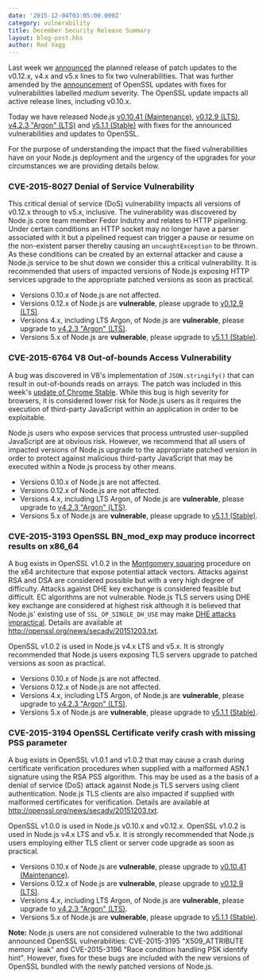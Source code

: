 ```yaml
---
date: '2015-12-04T03:05:00.000Z'
category: vulnerability
title: December Security Release Summary
layout: blog-post.hbs
author: Rod Vagg
---
```


Last week we [announced](https://groups.google.com/d/msg/nodejs-sec/Zf7Nxtg230E/eX4UCWf0BAAJ) the planned release of patch updates to the v0.12.x, v4.x and v5.x lines to fix two vulnerabilities. That was further amended by the [announcement](https://mta.openssl.org/pipermail/openssl-announce/2015-November/000045.html) of OpenSSL updates with fixes for vulnerabilities labelled _medium_ severity. The OpenSSL update impacts all active release lines, including v0.10.x.

Today we have released Node.js [v0.10.41 (Maintenance)](/en/blog/release/v0.10.41/), [v0.12.9 (LTS)](/en/blog/release/v0.12.9/), [v4.2.3 "Argon" (LTS)](/en/blog/release/v4.2.3/) and [v5.1.1 (Stable)](/en/blog/release/v5.1.1/) with fixes for the announced vulnerabilities and updates to OpenSSL.

For the purpose of understanding the impact that the fixed vulnerabilities have on your Node.js deployment and the urgency of the upgrades for your circumstances we are providing details below.

### CVE-2015-8027 Denial of Service Vulnerability

This critical denial of service (DoS) vulnerability impacts all versions of v0.12.x through to v5.x, inclusive. The vulnerability was discovered by Node.js core team member Fedor Indutny and relates to HTTP pipelining. Under certain conditions an HTTP socket may no longer have a parser associated with it but a pipelined request can trigger a pause or resume on the non-existent parser thereby causing an `uncaughtException` to be thrown. As these conditions can be created by an external attacker and cause a Node.js service to be shut down we consider this a critical vulnerability. It is recommended that users of impacted versions of Node.js exposing HTTP services upgrade to the appropriate patched versions as soon as practical.

- Versions 0.10.x of Node.js are not affected.
- Versions 0.12.x of Node.js are **vulnerable**, please upgrade to [v0.12.9 (LTS)](/en/blog/release/v0.12.9/).
- Versions 4.x, including LTS Argon, of Node.js are **vulnerable**, please upgrade to [v4.2.3 "Argon" (LTS)](/en/blog/release/v4.2.3/).
- Versions 5.x of Node.js are **vulnerable**, please upgrade to [v5.1.1 (Stable)](/en/blog/release/v5.1.1/).

### CVE-2015-6764 V8 Out-of-bounds Access Vulnerability

A bug was discovered in V8's implementation of `JSON.stringify()` that can result in out-of-bounds reads on arrays. The patch was included in this week's [update of Chrome Stable](http://googlechromereleases.blogspot.nl/2015/12/stable-channel-update.html). While this bug is high severity for browsers, it is considered lower risk for Node.js users as it requires the execution of third-party JavaScript within an application in order to be exploitable.

Node.js users who expose services that process untrusted user-supplied JavaScript are at obvious risk. However, we recommend that all users of impacted versions of Node.js upgrade to the appropriate patched version in order to protect against malicious third-party JavaScript that may be executed within a Node.js process by other means.

- Versions 0.10.x of Node.js are not affected.
- Versions 0.12.x of Node.js are not affected.
- Versions 4.x, including LTS Argon, of Node.js are **vulnerable**, please upgrade to [v4.2.3 "Argon" (LTS)](/en/blog/release/v4.2.3/).
- Versions 5.x of Node.js are **vulnerable**, please upgrade to [v5.1.1 (Stable)](/en/blog/release/v5.1.1/).

### CVE-2015-3193 OpenSSL BN_mod_exp may produce incorrect results on x86_64

A bug exists in OpenSSL v1.0.2 in the [Montgomery squaring](https://en.wikipedia.org/wiki/Exponentiation_by_squaring#Montgomery.27s_ladder_technique) procedure on the x64 architecture that expose potential attack vectors. Attacks against RSA and DSA are considered possible but with a very high degree of difficulty. Attacks against DHE key exchange is considered feasible but difficult. EC algorithms are not vulnerable. Node.js TLS servers using DHE key exchange are considered at highest risk although it is believed that Node.js' existing use of `SSL_OP_SINGLE_DH_USE` may make [DHE attacks impractical](https://blog.fuzzing-project.org/31-Fuzzing-Math-miscalculations-in-OpenSSLs-BN_mod_exp-CVE-2015-3193.html). Details are available at <http://openssl.org/news/secadv/20151203.txt>.

OpenSSL v1.0.2 is used in Node.js v4.x LTS and v5.x. It is strongly recommended that Node.js users exposing TLS servers upgrade to patched versions as soon as practical.

- Versions 0.10.x of Node.js are not affected.
- Versions 0.12.x of Node.js are not affected.
- Versions 4.x, including LTS Argon, of Node.js are **vulnerable**, please upgrade to [v4.2.3 "Argon" (LTS)](/en/blog/release/v4.2.3/).
- Versions 5.x of Node.js are **vulnerable**, please upgrade to [v5.1.1 (Stable)](/en/blog/release/v5.1.1/).

### CVE-2015-3194 OpenSSL Certificate verify crash with missing PSS parameter

A bug exists in OpenSSL v1.0.1 and v1.0.2 that may cause a crash during certificate verification procedures when supplied with a malformed ASN.1 signature using the RSA PSS algorithm. This may be used as a the basis of a denial of service (DoS) attack against Node.js TLS servers using client authentication. Node.js TLS clients are also impacted if supplied with malformed certificates for verification. Details are available at <http://openssl.org/news/secadv/20151203.txt>.

OpenSSL v1.0.0 is used in Node.js v0.10.x and v0.12.x. OpenSSL v1.0.2 is used in Node.js v4.x LTS and v5.x. It is strongly recommended that Node.js users employing either TLS client or server code upgrade as soon as practical.

- Versions 0.10.x of Node.js are **vulnerable**, please upgrade to [v0.10.41 (Maintenance)](/en/blog/release/v0.10.41/).
- Versions 0.12.x of Node.js are **vulnerable**, please upgrade to [v0.12.9 (LTS)](/en/blog/release/v0.12.9/).
- Versions 4.x, including LTS Argon, of Node.js are **vulnerable**, please upgrade to [v4.2.3 "Argon" (LTS)](/en/blog/release/v4.2.3/).
- Versions 5.x of Node.js are **vulnerable**, please upgrade to [v5.1.1 (Stable)](/en/blog/release/v5.1.1/).

**Note:** Node.js users are not considered vulnerable to the two additional announced OpenSSL vulnerabilities: CVE-2015-3195 "X509_ATTRIBUTE memory leak" and CVE-2015-3196 "Race condition handling PSK identify hint". However, fixes for these bugs are included with the new versions of OpenSSL bundled with the newly patched versions of Node.js.
